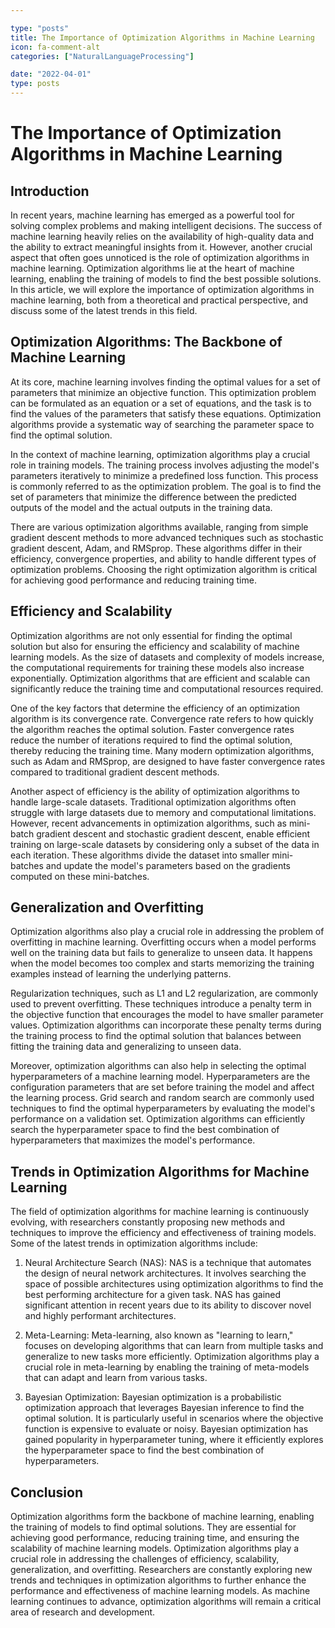 ```yaml
---

type: "posts"
title: The Importance of Optimization Algorithms in Machine Learning
icon: fa-comment-alt
categories: ["NaturalLanguageProcessing"]

date: "2022-04-01"
type: posts
---
```





# The Importance of Optimization Algorithms in Machine Learning

## Introduction

In recent years, machine learning has emerged as a powerful tool for solving complex problems and making intelligent decisions. The success of machine learning heavily relies on the availability of high-quality data and the ability to extract meaningful insights from it. However, another crucial aspect that often goes unnoticed is the role of optimization algorithms in machine learning. Optimization algorithms lie at the heart of machine learning, enabling the training of models to find the best possible solutions. In this article, we will explore the importance of optimization algorithms in machine learning, both from a theoretical and practical perspective, and discuss some of the latest trends in this field.

## Optimization Algorithms: The Backbone of Machine Learning

At its core, machine learning involves finding the optimal values for a set of parameters that minimize an objective function. This optimization problem can be formulated as an equation or a set of equations, and the task is to find the values of the parameters that satisfy these equations. Optimization algorithms provide a systematic way of searching the parameter space to find the optimal solution.

In the context of machine learning, optimization algorithms play a crucial role in training models. The training process involves adjusting the model's parameters iteratively to minimize a predefined loss function. This process is commonly referred to as the optimization problem. The goal is to find the set of parameters that minimize the difference between the predicted outputs of the model and the actual outputs in the training data.

There are various optimization algorithms available, ranging from simple gradient descent methods to more advanced techniques such as stochastic gradient descent, Adam, and RMSprop. These algorithms differ in their efficiency, convergence properties, and ability to handle different types of optimization problems. Choosing the right optimization algorithm is critical for achieving good performance and reducing training time.

## Efficiency and Scalability

Optimization algorithms are not only essential for finding the optimal solution but also for ensuring the efficiency and scalability of machine learning models. As the size of datasets and complexity of models increase, the computational requirements for training these models also increase exponentially. Optimization algorithms that are efficient and scalable can significantly reduce the training time and computational resources required.

One of the key factors that determine the efficiency of an optimization algorithm is its convergence rate. Convergence rate refers to how quickly the algorithm reaches the optimal solution. Faster convergence rates reduce the number of iterations required to find the optimal solution, thereby reducing the training time. Many modern optimization algorithms, such as Adam and RMSprop, are designed to have faster convergence rates compared to traditional gradient descent methods.

Another aspect of efficiency is the ability of optimization algorithms to handle large-scale datasets. Traditional optimization algorithms often struggle with large datasets due to memory and computational limitations. However, recent advancements in optimization algorithms, such as mini-batch gradient descent and stochastic gradient descent, enable efficient training on large-scale datasets by considering only a subset of the data in each iteration. These algorithms divide the dataset into smaller mini-batches and update the model's parameters based on the gradients computed on these mini-batches.

## Generalization and Overfitting

Optimization algorithms also play a crucial role in addressing the problem of overfitting in machine learning. Overfitting occurs when a model performs well on the training data but fails to generalize to unseen data. It happens when the model becomes too complex and starts memorizing the training examples instead of learning the underlying patterns.

Regularization techniques, such as L1 and L2 regularization, are commonly used to prevent overfitting. These techniques introduce a penalty term in the objective function that encourages the model to have smaller parameter values. Optimization algorithms can incorporate these penalty terms during the training process to find the optimal solution that balances between fitting the training data and generalizing to unseen data.

Moreover, optimization algorithms can also help in selecting the optimal hyperparameters of a machine learning model. Hyperparameters are the configuration parameters that are set before training the model and affect the learning process. Grid search and random search are commonly used techniques to find the optimal hyperparameters by evaluating the model's performance on a validation set. Optimization algorithms can efficiently search the hyperparameter space to find the best combination of hyperparameters that maximizes the model's performance.

## Trends in Optimization Algorithms for Machine Learning

The field of optimization algorithms for machine learning is continuously evolving, with researchers constantly proposing new methods and techniques to improve the efficiency and effectiveness of training models. Some of the latest trends in optimization algorithms include:

1. Neural Architecture Search (NAS): NAS is a technique that automates the design of neural network architectures. It involves searching the space of possible architectures using optimization algorithms to find the best performing architecture for a given task. NAS has gained significant attention in recent years due to its ability to discover novel and highly performant architectures.

2. Meta-Learning: Meta-learning, also known as "learning to learn," focuses on developing algorithms that can learn from multiple tasks and generalize to new tasks more efficiently. Optimization algorithms play a crucial role in meta-learning by enabling the training of meta-models that can adapt and learn from various tasks.

3. Bayesian Optimization: Bayesian optimization is a probabilistic optimization approach that leverages Bayesian inference to find the optimal solution. It is particularly useful in scenarios where the objective function is expensive to evaluate or noisy. Bayesian optimization has gained popularity in hyperparameter tuning, where it efficiently explores the hyperparameter space to find the best combination of hyperparameters.

## Conclusion

Optimization algorithms form the backbone of machine learning, enabling the training of models to find optimal solutions. They are essential for achieving good performance, reducing training time, and ensuring the scalability of machine learning models. Optimization algorithms play a crucial role in addressing the challenges of efficiency, scalability, generalization, and overfitting. Researchers are constantly exploring new trends and techniques in optimization algorithms to further enhance the performance and effectiveness of machine learning models. As machine learning continues to advance, optimization algorithms will remain a critical area of research and development.
